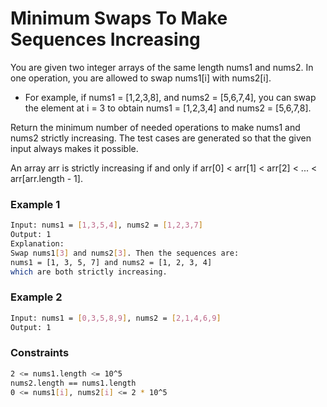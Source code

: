 # Minimum Swaps To Make Sequences Increasing

You are given two integer arrays of the same length nums1 and nums2. In one operation, you are allowed to swap nums1[i] with nums2[i].

- For example, if nums1 = [1,2,3,8], and nums2 = [5,6,7,4], you can swap the element at i = 3 to obtain nums1 = [1,2,3,4] and nums2 = [5,6,7,8].

Return the minimum number of needed operations to make nums1 and nums2 strictly increasing. The test cases are generated so that the given input always makes it possible.

An array arr is strictly increasing if and only if arr[0] < arr[1] < arr[2] < ... < arr[arr.length - 1].

### Example 1
```sh
Input: nums1 = [1,3,5,4], nums2 = [1,2,3,7]
Output: 1
Explanation: 
Swap nums1[3] and nums2[3]. Then the sequences are:
nums1 = [1, 3, 5, 7] and nums2 = [1, 2, 3, 4]
which are both strictly increasing.
```

### Example 2
```sh
Input: nums1 = [0,3,5,8,9], nums2 = [2,1,4,6,9]
Output: 1
```

### Constraints
```sh
2 <= nums1.length <= 10^5
nums2.length == nums1.length
0 <= nums1[i], nums2[i] <= 2 * 10^5
```
